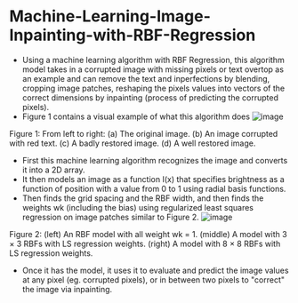# Machine-Learning-Image-Inpainting-with-RBF-Regression
- Using a machine learning algorithm with RBF Regression, this algorithm model takes in a corrupted image with missing pixels or text overtop as an example and can remove the text and inperfections by blending, cropping image patches, reshaping the pixels values into vectors of the correct dimensions by inpainting (process of predicting the corrupted pixels).
- Figure 1 contains a visual example of what this algorithm does
![image](https://user-images.githubusercontent.com/35879872/109435913-e4087600-79ea-11eb-946f-25ee70e623bb.png)

Figure 1: From left to right: (a) The original image. (b) An image corrupted with red text. (c) A badly restored
image. (d) A well restored image.
- First this machine learning algorithm recognizes the image and converts it into a 2D array.
- It then models an image as a function I(x) that specifies brightness as a function of position with a value from 0 to 1 using radial basis functions.
- Then finds the grid spacing and the RBF width, and then finds the weights wk (including the bias) using regularized least squares regression on image patches similar to Figure 2.
![image](https://user-images.githubusercontent.com/35879872/109435838-73615980-79ea-11eb-882b-67ec8ec9cadc.png)

Figure 2: (left) An RBF model with all weight wk = 1. (middle) A model with 3 × 3 RBFs with LS regression
weights. (right) A model with 8 × 8 RBFs with LS regression weights.
-  Once it has the model, it uses it to evaluate and predict the image values at any pixel (eg. corrupted pixels), or in between two pixels to "correct" the image via inpainting.

